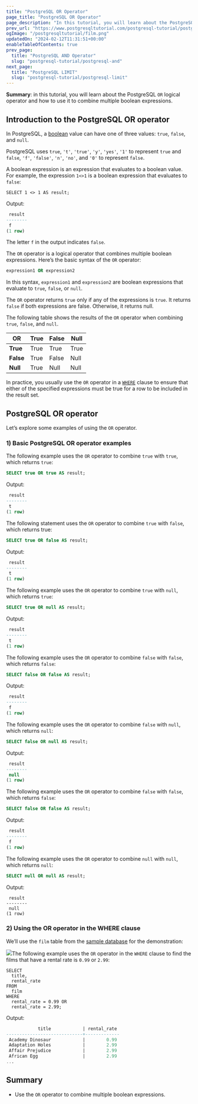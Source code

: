 ```yaml
---
title: "PostgreSQL OR Operator"
page_title: "PostgreSQL OR Operator"
page_description: "In this tutorial, you will learn about the PostgreSQL OR logical operator and how to use it to combine multiple boolean expressions."
prev_url: "https://www.postgresqltutorial.com/postgresql-tutorial/postgresql-or/"
ogImage: "/postgresqltutorial/film.png"
updatedOn: "2024-02-12T11:31:51+00:00"
enableTableOfContents: true
prev_page: 
  title: "PostgreSQL AND Operator"
  slug: "postgresql-tutorial/postgresql-and"
next_page: 
  title: "PostgreSQL LIMIT"
  slug: "postgresql-tutorial/postgresql-limit"
---
```





**Summary**: in this tutorial, you will learn about the PostgreSQL `OR` logical operator and how to use it to combine multiple boolean expressions.


## Introduction to the PostgreSQL OR operator

In PostgreSQL, a [boolean](postgresql-boolean) value can have one of three values: `true`, `false`, and `null`.

PostgreSQL uses `true`, `'t'`, `'true'`, `'y'`, `'yes'`, `'1'` to represent `true` and `false`, `'f'`, `'false'`, `'n'`, `'no'`, and `'0'` to represent `false`.

A boolean expression is an expression that evaluates to a boolean value. For example, the expression `1<>1` is a boolean expression that evaluates to `false`:


```phpsqlsql
SELECT 1 <> 1 AS result;
```
Output:


```sql
 result
--------
 f
(1 row)
```
The letter `f` in the output indicates `false`.

The `OR` operator is a logical operator that combines multiple boolean expressions. Here’s the basic syntax of the `OR` operator:


```sql
expression1 OR expression2
```
In this syntax, `expression1` and `expression2` are boolean expressions that evaluate to `true`, `false`, or `null`.

The `OR` operator returns `true` only if any of the expressions is `true`. It returns `false` if both expressions are false. Otherwise, it returns null.

The following table shows the results of the `OR` operator when combining `true`, `false`, and `null`.



| OR | True | False | Null |
| --- | --- | --- | --- |
| **True** | True | True | True |
| **False** | True | False | Null |
| **Null** | True | Null | Null |

In practice, you usually use the `OR` operator in a [`WHERE`](postgresql-where) clause to ensure that either of the specified expressions must be true for a row to be included in the result set.


## PostgreSQL OR operator

Let’s explore some examples of using the `OR` operator.


### 1\) Basic PostgreSQL OR operator examples

The following example uses the `OR` operator to combine `true` with `true`, which returns `true`:


```sql
SELECT true OR true AS result;
```
Output:


```sql
 result
--------
 t
(1 row)
```
The following statement uses the `OR` operator to combine `true` with `false`, which returns true:


```sql
SELECT true OR false AS result;
```
Output:


```sql
 result
--------
 t
(1 row)
```
The following example uses the `OR` operator to combine `true` with `null`, which returns `true`:


```sql
SELECT true OR null AS result;
```
Output:


```sql
 result
--------
 t
(1 row)
```
The following example uses the `OR` operator to combine `false` with `false`, which returns `false`:


```sql
SELECT false OR false AS result;
```
Output:


```sql
 result
--------
 f
(1 row)
```
The following example uses the `OR` operator to combine `false` with `null`, which returns `null`:


```sql
SELECT false OR null AS result;
```
Output:


```sql
 result
--------
 null
(1 row)
```
The following example uses the `OR` operator to combine `false` with `false`, which returns `false`:


```sql
SELECT false OR false AS result;
```
Output:


```sql
 result
--------
 f
(1 row)
```
The following example uses the `OR` operator to combine `null` with `null`, which returns `null`:


```sql
SELECT null OR null AS result;
```
Output:


```
 result
--------
 null
(1 row)
```

### 2\) Using the OR operator in the WHERE clause

We’ll use the `film` table from the [sample database](../postgresql-getting-started/postgresql-sample-database) for the demonstration:

![](/postgresqltutorial/film.png)The following example uses the `OR` operator in the `WHERE` clause to find the films that have a rental rate is `0.99` or `2.99`:


```
SELECT 
  title, 
  rental_rate 
FROM 
  film 
WHERE 
  rental_rate = 0.99 OR 
  rental_rate = 2.99;
```
Output:


```sql
            title            | rental_rate
-----------------------------+-------------
 Academy Dinosaur            |        0.99
 Adaptation Holes            |        2.99
 Affair Prejudice            |        2.99
 African Egg                 |        2.99
...
```

## Summary

* Use the `OR` operator to combine multiple boolean expressions.

